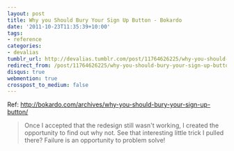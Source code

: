 ```yaml
---
layout: post
title: Why you Should Bury Your Sign Up Button - Bokardo
date: '2011-10-23T11:35:39+10:00'
tags:
- reference
categories:
- devalias
tumblr_url: http://devalias.tumblr.com/post/11764626225/why-you-should-bury-your-sign-up-button-bokardo
redirect_from: /post/11764626225/why-you-should-bury-your-sign-up-button-bokardo
disqus: true
webmention: true
crosspost_to_medium: false
---
```

Ref: http://bokardo.com/archives/why-you-should-bury-your-sign-up-button/

> Once I accepted that the redesign still wasn't working, I created the opportunity to find out why not. See that interesting little trick I pulled there? Failure is an opportunity to problem solve!
